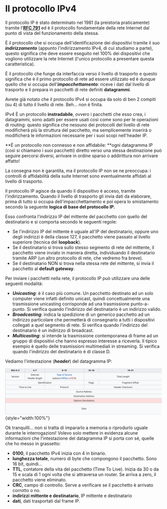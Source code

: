 # Il protocollo IPv4


Il protocollo IP è stato determinato nel 1981 (la preistoria
praticamente) tramite l'[**RFC 791**](https://tools.ietf.org/html/rfc791) ed è il protocollo
fondamentale della rete Internet dal punto di vista del funzionamento
della stessa.

È il protocollo che si occupa dell'identificazione dei dispositivi
tramite il suo ***indirizzamento*** (appunto l'indirizzamento IPv4, di
cui studiamo a parte), questo significa che deve essere eseguito nel
100% dei dispositivi che vogliono utilizzare la rete Internet (l'unico
protocollo a presentare questa caratteristica).

È il protocollo che funge da interfaccia verso il livello di trasporto e
questo significa che è il primo protocollo di rete ad essere utilizzato
ed è dunque quello che si occupa dell'***impacchettamento***: riceve i
dati dal livello di trasporto e li prepara in pacchetti di rete definiti
**datagrammi**.

Avrete già notato che il protocollo IPv4 si occupa da solo di ben 2
compiti (su 4) di tutto il livello di rete. Beh... non è finita.

IPv4 È un protocollo **instradabile**, ovvero i pacchetti che esso crea,
i datagrammi, sono adatti per essere usati così come sono per le
operazioni di routing: questo significa che nessuno dei protocolli del
livello di rete modificherà più la struttura del pacchetto, ma
semplicemente inserirà o modificherà le informazioni necessarie per i
suoi scopi nell'header IP.

**È un protocollo non connesso e non affidabile: **ogni datagramma IP
(così si chiamano i suoi pacchetti) diretto verso una stessa
destinazione può seguire percorsi diversi, arrivare in ordine sparso o
addirittura non arrivare affatto!

La consegna non è garantita, ma il protocollo IP non se ne preoccupa: i
controlli di affidabilità della suite Internet sono eventualmente
affidati al livello di trasporto.

Il protocollo IP agisce da quando il dispositivo è acceso, tramite
l'indirizzamento. Quando il livello di trasporto gli invia dati da
elaborare, prima di tutto si occupa dell'impacchettamento e poi opera lo
smistamento secondo la seguente **logica di base del protocollo IP.**

Esso confronta l'indirizzo IP del mittente del pacchetto con quello del
destinatario e si comporta secondo le seguenti regole:

-   Se l'indirizzo IP del mittente è uguale all'IP del destinatario,
    oppure uno degli indirizzi è della classe 127, il pacchetto viene
    passato al livello superiore (tecnica del **loopback**).
-   Se il destinatario si trova sullo stesso segmento di rete del
    mittente, il pacchetto viene inviato in maniera diretta,
    individuando il destinatario tramite ARP (un altro protocollo di
    rete, che vedremo fra breve).
-   Se il destinatario NON si trova nella stessa rete del mittente, si
    invia il pacchetto al **default gateway**.

Per inviare i pacchetti nella rete, il protocollo IP può utilizzare una
delle seguenti modalità:

-   ***Unicasting***: è il caso più comune. Un pacchetto destinato ad un
    solo computer viene infatti definito unicast, quindi concettualmente
    una trasmissione unicasting corrisponde ad una trasmissione
    punto-a-punto. Si verifica quando l'indirizzo del destinatario è un
    indirizzo valido.
-   ***Broadcasting***: indica la spedizione di un generico pacchetto ad
    un indirizzo particolare che permetterà di consegnarlo a tutti i
    dispositivi collegati a quel segmento di rete. Si verifica quando
    l'indirizzo del destinatario è un indirizzo di broadcast.
-   ***Multicasting***: si intende la trasmissione contemporanea di
    frame ad un gruppo di dispositivi che hanno espresso interesse a
    riceverla. Il tipico esempio è quello delle trasmissioni
    multimediali in streaming. Si verifica quando l'indirizzo del
    destinatario è di classe D.

Vediamo l'intestazione (***header***) del datagramma IP:

![Pacchetto IPv4](images/IPv4_packet.png){style="width:100%"}

Ok tranquilli... non si tratta di impararlo a memoria o riprodurlo
uguale durante le interrogazioni! Volevo solo mettere in evidenza alcune
informazioni che l'intestazione del datagramma IP si porta con sé,
quelle che ho messo in grassetto:

-   **0100**, il pacchetto IPv4 inizia con 4 in binario.
-   **lunghezza totale**, numero di byte che compongono il pacchetto.
    Sono 16 bit, quindi...
-   **TTL**, contatore della vita del pacchetto (Time To Live). Inizia
    da 30 o da 15 e scala di 1 ogni volta che si attraversa un router.
    Se arriva a zero, il pacchetto viene eliminato.
-   **CRC**, campo di controllo. Serve a verificare se il pacchetto è
    arrivato corrotto o no.
-   **indirizzi mittente e destinatario**, IP mittente e destinatario
-   **dati**, dati trasportati dal frame IP.

<br>
<br>

